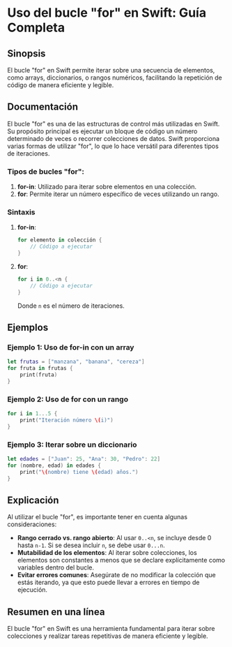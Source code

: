 <!--
Meta Description: # Uso del bucle "for" en Swift: Guía Completa ## Sinopsis El bucle "for" en Swift permite iterar sobre una secuencia de elementos, como arrays, diccio...
Meta Keywords: swift, bucle, iterar, sobre, una
-->

# Uso del bucle "for" en Swift: Guía Completa

## Sinopsis
El bucle "for" en Swift permite iterar sobre una secuencia de elementos, como arrays, diccionarios, o rangos numéricos, facilitando la repetición de código de manera eficiente y legible.

## Documentación
El bucle "for" es una de las estructuras de control más utilizadas en Swift. Su propósito principal es ejecutar un bloque de código un número determinado de veces o recorrer colecciones de datos. Swift proporciona varias formas de utilizar "for", lo que lo hace versátil para diferentes tipos de iteraciones.

### Tipos de bucles "for":
1. **for-in**: Utilizado para iterar sobre elementos en una colección.
2. **for**: Permite iterar un número específico de veces utilizando un rango.

### Sintaxis
1. **for-in**:
   ```swift
   for elemento in colección {
       // Código a ejecutar
   }
   ```

2. **for**:
   ```swift
   for i in 0..<n {
       // Código a ejecutar
   }
   ```
   Donde `n` es el número de iteraciones.

## Ejemplos

### Ejemplo 1: Uso de for-in con un array
```swift
let frutas = ["manzana", "banana", "cereza"]
for fruta in frutas {
    print(fruta)
}
```

### Ejemplo 2: Uso de for con un rango
```swift
for i in 1...5 {
    print("Iteración número \(i)")
}
```

### Ejemplo 3: Iterar sobre un diccionario
```swift
let edades = ["Juan": 25, "Ana": 30, "Pedro": 22]
for (nombre, edad) in edades {
    print("\(nombre) tiene \(edad) años.")
}
```

## Explicación
Al utilizar el bucle "for", es importante tener en cuenta algunas consideraciones:

- **Rango cerrado vs. rango abierto**: Al usar `0..<n`, se incluye desde 0 hasta `n-1`. Si se desea incluir `n`, se debe usar `0...n`.
- **Mutabilidad de los elementos**: Al iterar sobre colecciones, los elementos son constantes a menos que se declare explícitamente como variables dentro del bucle.
- **Evitar errores comunes**: Asegúrate de no modificar la colección que estás iterando, ya que esto puede llevar a errores en tiempo de ejecución.

## Resumen en una línea
El bucle "for" en Swift es una herramienta fundamental para iterar sobre colecciones y realizar tareas repetitivas de manera eficiente y legible.